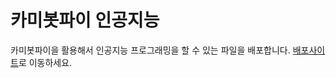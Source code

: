 # 카미봇파이 인공지능
카미봇파이을 활용해서 인공지능 프로그래밍을 할 수 있는 파일을 배포합니다. [배포사이트](https://kamibot314.github.io/)로 이동하세요.
